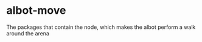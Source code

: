 # albot-move
The packages that contain the node, which makes the albot perform a walk around the arena
